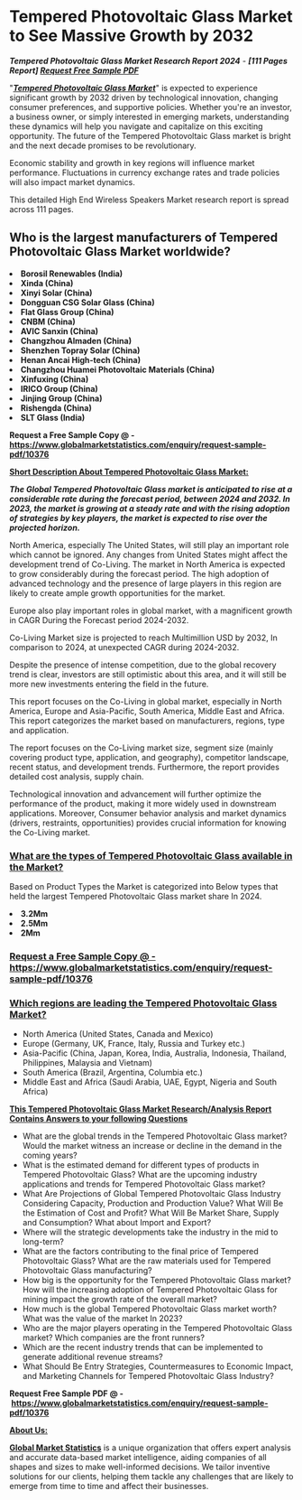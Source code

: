 <h1>Tempered Photovoltaic Glass Market to See Massive Growth by 2032</h1><p><em><strong>Tempered Photovoltaic Glass Market Research Report 2024</strong></em>&nbsp;-&nbsp;<em><strong>[111 Pages Report] </strong></em><em><strong><a href="https://www.globalmarketstatistics.com/enquiry/request-sample-pdf/10376">Request Free Sample PDF</a></strong></em></p><p>"<a style="font-style: italic; font-weight: bold;" href="https://www.globalmarketstatistics.com/market-reports/tempered-photovoltaic-glass-market-10376">Tempered Photovoltaic Glass Market</a>" is expected to experience significant growth by 2032 driven by technological innovation, changing consumer preferences, and supportive policies. Whether you're an investor, a business owner, or simply interested in emerging markets, understanding these dynamics will help you navigate and capitalize on this exciting opportunity. The future of the&nbsp;Tempered Photovoltaic Glass market is bright and the next decade promises to be revolutionary.</p><p>Economic stability and growth in key regions will influence market performance. Fluctuations in currency exchange rates and trade policies will also impact market dynamics.</p><p>This detailed&nbsp;High End Wireless Speakers Market research report is spread across 111 pages.</p><h2><strong>Who is the largest manufacturers of Tempered Photovoltaic Glass Market worldwide?</strong></h2><p><strong><li>Borosil Renewables (India)<li>Xinda (China)<li>Xinyi Solar (China)<li>Dongguan CSG Solar Glass (China)<li>Flat Glass Group (China) <li>CNBM (China)<li>AVIC Sanxin (China)<li>Changzhou Almaden (China)<li>Shenzhen Topray Solar (China)<li>Henan Ancai High-tech (China)<li>Changzhou Huamei Photovoltaic Materials (China)<li>Xinfuxing (China)<li>IRICO Group (China)<li>Jinjing Group (China) <li>Rishengda (China)<li>SLT Glass (India)</strong></p><p><strong>Request a Free Sample Copy @ - <a href="https://www.globalmarketstatistics.com/enquiry/request-sample-pdf/10376">https://www.globalmarketstatistics.com/enquiry/request-sample-pdf/10376</a></strong></p><p><strong><u>Short Description About Tempered Photovoltaic Glass Market:</u></strong></p><p><strong><em>The Global Tempered Photovoltaic Glass market is anticipated to rise at a considerable rate during the forecast period, between 2024 and 2032. In 2023, the market is growing at a steady rate and with the rising adoption of strategies by key players, the market is expected to rise over the projected horizon.</em></strong></p><p>North America, especially The United States, will still play an important role which cannot be ignored. Any changes from United States might affect the development trend of Co-Living. The market in North America is expected to grow considerably during the forecast period. The high adoption of advanced technology and the presence of large players in this region are likely to create ample growth opportunities for the market.</p><p>Europe also play important roles in global market, with a magnificent growth in CAGR During the Forecast period 2024-2032.</p><p>Co-Living Market size is projected to reach Multimillion USD by 2032, In comparison to 2024, at unexpected CAGR during 2024-2032.</p><p>Despite the presence of intense competition, due to the global recovery trend is clear, investors are still optimistic about this area, and it will still be more new investments entering the field in the future.</p><p>This report focuses on the Co-Living in global market, especially in North America, Europe and Asia-Pacific, South America, Middle East and Africa. This report categorizes the market based on manufacturers, regions, type and application.</p><p>The report focuses on the Co-Living market size, segment size (mainly covering product type, application, and geography), competitor landscape, recent status, and development trends. Furthermore, the report provides detailed cost analysis, supply chain.</p><p>Technological innovation and advancement will further optimize the performance of the product, making it more widely used in downstream applications. Moreover, Consumer behavior analysis and market dynamics (drivers, restraints, opportunities) provides crucial information for knowing the Co-Living market.</p><h3 class="rank-math-question "><span style="text-decoration: underline;">What are the types of Tempered Photovoltaic Glass available in the Market?</span></h3><p>Based on Product Types the Market is categorized into Below types that held the largest Tempered Photovoltaic Glass market share In 2024.</p><p><strong><li>3.2Mm<li>2.5Mm<li>2Mm</strong></p><h3 class="rank-math-question "><span style="text-decoration: underline;">Request a Free Sample Copy @ - <a href="https://www.globalmarketstatistics.com/enquiry/request-sample-pdf/10376">https://www.globalmarketstatistics.com/enquiry/request-sample-pdf/10376</a></span></h3><h3 class="rank-math-question "><span style="text-decoration: underline;">Which regions are leading the Tempered Photovoltaic Glass Market?</span></h3><ul><li>North America (United States, Canada and Mexico)</li><li>Europe (Germany, UK, France, Italy, Russia and Turkey etc.)</li><li>Asia-Pacific (China, Japan, Korea, India, Australia, Indonesia, Thailand, Philippines, Malaysia and Vietnam)</li><li>South America (Brazil, Argentina, Columbia etc.)</li><li>Middle East and Africa (Saudi Arabia, UAE, Egypt, Nigeria and South Africa)</li></ul><p><strong><u>This Tempered Photovoltaic Glass Market Research/Analysis Report Contains Answers to your following Questions</u></strong></p><ul><li>What are the global trends in the Tempered Photovoltaic Glass market? Would the market witness an increase or decline in the demand in the coming years?</li><li>What is the estimated demand for different types of products in Tempered Photovoltaic Glass? What are the upcoming industry applications and trends for Tempered Photovoltaic Glass market?</li><li>What Are Projections of Global Tempered Photovoltaic Glass Industry Considering Capacity, Production and Production Value? What Will Be the Estimation of Cost and Profit? What Will Be Market Share, Supply and Consumption? What about Import and Export?</li><li>Where will the strategic developments take the industry in the mid to long-term?</li><li>What are the factors contributing to the final price of Tempered Photovoltaic Glass? What are the raw materials used for Tempered Photovoltaic Glass manufacturing?</li><li>How big is the opportunity for the Tempered Photovoltaic Glass market? How will the increasing adoption of Tempered Photovoltaic Glass for mining impact the growth rate of the overall market?</li><li>How much is the global Tempered Photovoltaic Glass market worth? What was the value of the market In 2023?</li><li>Who are the major players operating in the Tempered Photovoltaic Glass market? Which companies are the front runners?</li><li>Which are the recent industry trends that can be implemented to generate additional revenue streams?</li><li>What Should Be Entry Strategies, Countermeasures to Economic Impact, and Marketing Channels for Tempered Photovoltaic Glass Industry?</li></ul><p><strong>Request Free Sample PDF @ -&nbsp;<a href="https://www.globalmarketstatistics.com/enquiry/request-sample-pdf/10376">https://www.globalmarketstatistics.com/enquiry/request-sample-pdf/10376</a></strong></p><p><strong><u>About Us:</u></strong></p><p><strong><a href="https://www.globalmarketstatistics.com/">Global Market Statistics</a></strong> is a unique organization that offers expert analysis and accurate data-based market intelligence, aiding companies of all shapes and sizes to make well-informed decisions. We tailor inventive solutions for our clients, helping them tackle any challenges that are likely to emerge from time to time and affect their businesses.</p>
